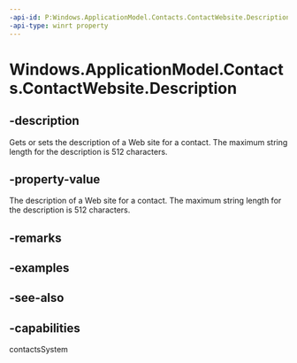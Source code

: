 ```yaml
---
-api-id: P:Windows.ApplicationModel.Contacts.ContactWebsite.Description
-api-type: winrt property
---
```


<!-- Property syntax
public string Description { get;  set; }
-->

# Windows.ApplicationModel.Contacts.ContactWebsite.Description

## -description
Gets or sets the description of a Web site for a contact. The maximum string length for the description is 512 characters.

## -property-value
The description of a Web site for a contact. The maximum string length for the description is 512 characters.

## -remarks

## -examples

## -see-also

## -capabilities
contactsSystem
